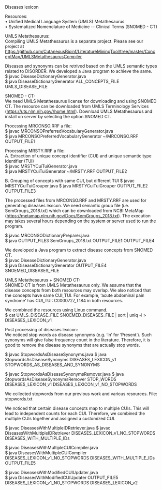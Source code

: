 Diseases lexicon

Resources:  
•	Unified Medical Language System (UMLS) Metathesaurus  
•	Systematized Nomenclature of Medicine -- Clinical Terms (SNOMED - CT)  

UMLS Metathesaurus:  
Compiling UMLS Metathesaurus is a separate project. Please see our project at https://github.com/CutaneousBioinf/LiteratureMiningTool/tree/master/ConceptMap/UMLSMetathesaurusCompiler   

Diseases and synonyms can be retrived based on the UMLS semantic types related to DISORDER. We developed a Java program to achieve the same.    
$ javac DiseaseDictionaryGenerator.java  
$ java DiseaseDictionaryGenerator ALL_CONCEPTS_FILE UMLS_DISEASE_FILE  
 
SNOMED - CT:  
We need UMLS Metathesaurus license for downloading and using SNOMED CT. The resource can be downloaded from UMLS Terminology Services (https://uts.nlm.nih.gov//home.html). Download UMLS Metathesaurus and install on server by selecting the option SNOMED CT.  

Processing MRCONSO.RRF a file:    
$ javac MRCONSOPreferredVocabularyGenerator.java  
$ java MRCONSOPreferredVocabularyGenerator ~/MRCONSO.RRF OUTPUT_FILE1 

Processing MRSTY.RRF a file:  
A. Extraction of unique concept identifier (CUI) and unique semantic type identifier (TUI)  
$ javac MRSTYCuiTuiGenerator.java  
$ java MRSTYCuiTuiGenerator ~/MRSTY.RRF OUTPUT_FILE2  

B. Grouping of concepts with same CUI, but different TUI 
$ javac MRSTYCuiTuiGrouper.java 
$ java MRSTYCuiTuiGrouper OUTPUT_FILE2 OUTPUT_FILE3 

The processed files from MRCONSO.RRF and MRSTY.RRF are used for generating diseases lexicon. We need semantic group file (i.e. SemGroups_2018.txt) which can be downloaded from NCBI MetaMap (https://metamap.nlm.nih.gov/Docs/SemGroups_2018.txt). The execution may takes several hours depending on the system or server used to run the program.  

$ javac MRCONSODictionaryPreparer.java  
$ java OUTPUT_FILE3 SemGroups_2018.txt OUTPUT_FILE1 OUTPUT_FILE4  

We developed a Java program to extract disease concepts from SNOMED CT.   
$ javac DiseaseDictionaryGenerator.java  
$ java DiseaseDictionaryGenerator OUTPUT_FILE4 SNOEMED_DISEASES_FILE   

UMLS Metathesaurus + SNOMED CT:  
SNOMED CT is from UMLS Metathesaurus only. We assume that the disease concepts from both resources may overlap. We also noticed that the concepts have same CUI_TUI. For example, ‘acute abdominal pain syndrome’ has CUI_TUI: C0000727_T184 in both resources.  

We combined the resources using Linux command.  
$ cat UMLS_DISEASE_FILE SNOEMED_DISEASES_FILE | sort | uniq -i > DISEASES_LEXICON_v1 

Post processing of diseases lexicon:  
We noticed stop words as disease synonyms (e.g. ‘In’ for ‘Present’). Such synonyms will give false frequency count in the literature. Therefore, it is good to remove the disease synonyms that are actually stop words.  

$ javac StopwordsAsDiseaseSynonyms.java 
$ java StopwordsAsDiseaseSynonyms DISEASES_LEXICON_v1 STOPWORDS_AS_DISEASES_AND_SYNONYMS 

$ javac StopwordsAsDiseaseSynonymsRemover.java 
$ java StopwordsAsDiseaseSynonymsRemover STOP_WORDS DISEASES_LEXICON_v1 DISEASES_LEXICON_v1_NO_STOPWORDS 

We collected stopwords from our previous work and various resources. File: stopwords.txt 

We noticed that certain disease concepts map to multiple CUIs. This will lead to independent counts for each CUI. Therefore, we combined the multiple CUIs together and assigned a customized CUI.  

$ javac DiseasesWithMultipleIDRetriever.java 
$ javac DiseasesWithMultipleIDRetriever DISEASES_LEXICON_v1_NO_STOPWORDS DISEASES_WITH_MULTIPLE_IDs    

$ javac DiseasesWithMultipleCUICompiler.java   
$ java DiseasesWithMultipleCUICompiler DISEASES_LEXICON_v1_NO_STOPWORDS DISEASES_WITH_MULTIPLE_IDs OUTPUT_FILE5  

$ javac DiseasesWithModifiedCUIUpdater.java  
$ java DiseasesWithModifiedCUIUpdater OUTPUT_FILE5 DISEASES_LEXICON_v1_NO_STOPWORDS DISEASES_LEXICON_v2  
